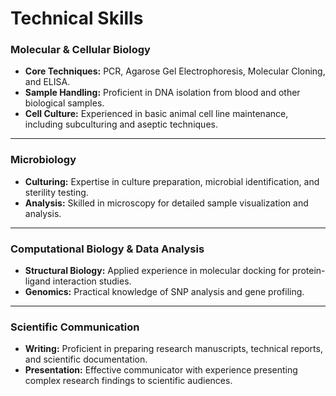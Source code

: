 # Technical Skills

### Molecular & Cellular Biology
*   **Core Techniques:** PCR, Agarose Gel Electrophoresis, Molecular Cloning, and ELISA.
*   **Sample Handling:** Proficient in DNA isolation from blood and other biological samples.
*   **Cell Culture:** Experienced in basic animal cell line maintenance, including subculturing and aseptic techniques.

---

### Microbiology
*   **Culturing:** Expertise in culture preparation, microbial identification, and sterility testing.
*   **Analysis:** Skilled in microscopy for detailed sample visualization and analysis.

---

### Computational Biology & Data Analysis
*   **Structural Biology:** Applied experience in molecular docking for protein-ligand interaction studies.
*   **Genomics:** Practical knowledge of SNP analysis and gene profiling.

---

### Scientific Communication
*   **Writing:** Proficient in preparing research manuscripts, technical reports, and scientific documentation.
*   **Presentation:** Effective communicator with experience presenting complex research findings to scientific audiences.
